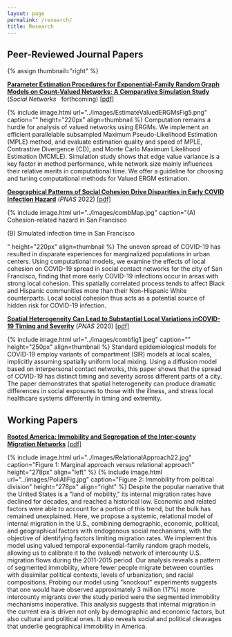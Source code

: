 ```yaml
---
layout: page
permalink: /research/
title: Research
---
```

## Peer-Reviewed Journal Papers

{% assign thumbnail="right" %}

<div class="paper">
	<p><strong><a href="http://arxiv.org/abs/2111.02372" target="_blank" rel="noopener noreferrer"> Parameter Estimation Procedures for Exponential-Family Random Graph Models on Count-Valued Networks: A Comparative Simulation Study</a></strong> (<em>Social Networks</em> &nbsp; forthcoming) <a href="https://arxiv.org/pdf/2111.02372.pdf" target="_blank" rel="noopener noreferrer">[pdf]</a></p>
	{% include image.html url="../images/EstimateValuedERGMsFig5.png" caption="" height="220px" align=thumbnail %}
	Computation remains a hurdle for analysis of valued networks using ERGMs. We implement an efficient parallelable subsampled Maximum Pseudo-Likelihood Estimation (MPLE) method, and evaluate estimation quality and speed of MPLE, Contrastive Divergence (CD), and Monte Carlo Maximum Likelihood Estimation (MCMLE). Simulation study shows that edge value variance is a key factor in method performance, while network size mainly influences their relative merits in computational time. We offer a guideline for choosing and tuning computational methods for Valued ERGM estimation.
</div>

<!--
<div class="paper">
        <p><strong>Marginal-preserving Imputation of Three-way Array Data in Nested Structures, with Application to Small Areal Units</strong> (<em>Sociological Methodology</em> &nbsp; forthcoming)</p>
	{% include image.html url="../images/CrosstabImputation.png" height="210px" align=thumbnail %}
	Geospatial population data is typically organized into nested hierarchies of areal units, in which each unit is a union of units at the next lower level. Despite increasing interest in analyses at fine geographical detail, these lowest rungs of the areal unit hierarchy are often incompletely tabulated due to cost, privacy, or other considerations. We introduce a novel algorithm to impute crosstabs of up to three dimensions (e.g., race, ethnicity, and sex) from marginal data combined with data at higher levels of aggregation. Our method exactly preserves the observed fine-grained marginals, while approximating higher-order correlations observed in more complete higher-level data. We show how this approach can be used with U.S. Census data via a case study involving differences in exposure to crime across demographic groups, showing that the imputation process introduces very little error into downstream analysis, while depicting social process at the more fine-grained level.
</div>
-->

<div class="paper">
        <p><strong><a href="https://doi.org/10.1073/pnas.2121675119" target="_blank" rel="noopener noreferrer"> Geographical Patterns of Social Cohesion Drive Disparities in Early COVID Infection Hazard</a></strong> (<em>PNAS</em> 2022) <a href="https://www.pnas.org/doi/epdf/10.1073/pnas.2121675119" target="_blank" rel="noopener noreferrer">[pdf]</a></p>
	{% include image.html url="../images/combMap.jpg" caption="(A) Cohesion-related hazard in San Francisco <p>(B) Simulated infection time in San Francisco</p>" height="220px" align=thumbnail %}
	The uneven spread of COVID-19 has resulted in disparate experiences for marginalized populations in urban centers. Using computational models, we examine the effects of local cohesion on COVID-19 spread in social contact networks for the city of San Francisco, finding that more early COVID-19 infections occur in areas with strong local cohesion. This spatially correlated process tends to affect Black and Hispanic communities more than their Non-Hispanic White counterparts. Local social cohesion thus acts as a potential source of hidden risk for COVID-19 infection.
</div>

<div class="paper">
     <p><strong><a href="https://doi.org/10.1073/pnas.2011656117" target="_blank" rel="noopener noreferrer"> Spatial Heterogeneity Can Lead to Substantial Local Variations inCOVID-19 Timing and Severity</a></strong> (<em>PNAS</em> 2020) <a href="https://www.pnas.org/doi/epdf/10.1073/pnas.2011656117" target="_blank" rel="noopener noreferrer">[pdf]</a></p>
	{% include image.html url="../images/combfig1.jpeg" caption="" height="250px" align=thumbnail %}
	Standard epidemiological models for COVID-19 employ variants of compartment (SIR) models at local scales, implicitly assuming spatially uniform local mixing. Using a diffusion model based on interpersonal contact networks, this paper shows that the spread of COVID-19 has distinct timing and severity across different parts of a city. The paper demonstrates that spatial heterogeneity can produce dramatic differences in social exposures to those with the illness, and stress local healthcare systems differently in timing and extremity.
</div>

## Working Papers

<div class="paper">
	<p><strong><a href="https://arxiv.org/abs/2205.02347" target="_blank" rel="noopener noreferrer"> Rooted America: Immobility and Segregation of the Inter-county Migration Networks</a></strong> <a href="https://arxiv.org/pdf/2205.02347.pdf" target="_blank" rel="noopener noreferrer">[pdf]</a></p>
	{% include image.html url="../images/RelationalApproach22.jpg" caption="Figure 1: Marginal approach versus relational approach" height="278px" align="left" %}
	{% include image.html url="../images/PoliAllFig.jpg" caption="Figure 2: Immobility from political division" height="278px" align="right" %}
	Despite the popular narrative that the United States is a "land of mobility," its internal migration rates have declined for decades, and reached a historical low. Economic and related factors were able to account for a portion of this trend, but the bulk has remained unexplained. Here, we propose a systemic, relational model of internal migration in the U.S., combining demographic, economic, political, and geographical factors with endogenous social mechanisms, with the objective of identifying factors limiting migration rates. We implement this model using valued temporal exponential-family random graph models, allowing us to calibrate it to the (valued) network of intercounty U.S. migration flows during the 2011-2015 period. Our analysis reveals a pattern of segmented immobility, where fewer people migrate between counties with dissimilar political contexts, levels of urbanization, and racial compositions. Probing our model using "knockout" experiments suggests that one would have observed approximately 3 million (17%) more intercounty migrants over the study period were the segmented immobility mechanisms inoperative. This analysis suggests that internal migration in the current era is driven not only by demographic and economic factors, but also cultural and political ones. It also reveals social and political cleavages that underlie geographical immobility in America.
</div>

